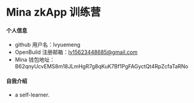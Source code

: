 # Mina zkApp 训练营


#### 个人信息

- github 用户名：lvyuemeng
- OpenBuild 注册邮箱：lv15623448685@gmail.com
- Mina 钱包地址：B62qnyUcvEMS8m18JLmHgR7g8qKuK7Bf1PgFAGyctQt4RpZcfaTaRNo

#### 自我介绍

- a self-learner.

